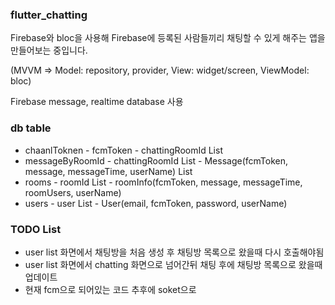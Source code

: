 ### flutter_chatting

Firebase와 bloc을 사용해 Firebase에 등록된 사람들끼리 채팅할 수 있게 해주는 앱을 만들어보는 중입니다. 

(MVVM => Model: repository, provider, View: widget/screen, ViewModel: bloc)

Firebase message, realtime database 사용

### db table 

- chaanlToknen - fcmToken - chattingRoomId List
- messageByRoomId - chattingRoomId List - Message(fcmToken, message, messageTime, userName) List
- rooms - roomId List - roomInfo(fcmToken, message, messageTime, roomUsers, userName)
- users - user List - User(email, fcmToken, password, userName)


### TODO List
- user list 화면에서 채팅방을 처음 생성 후 채팅방 목록으로 왔을때 다시 호출해야됨
- user list 화면에서 chatting 화면으로 넘어간뒤 채팅 후에 채팅방 목록으로 왔을때 업데이트
- 현재 fcm으로 되어있는 코드 추후에 soket으로 
